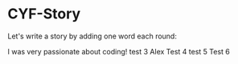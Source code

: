 # CYF-Story

Let's write a story by adding one word each round:

I was very passionate about coding!
test 3 
Alex
Test 4
test 5
Test 6